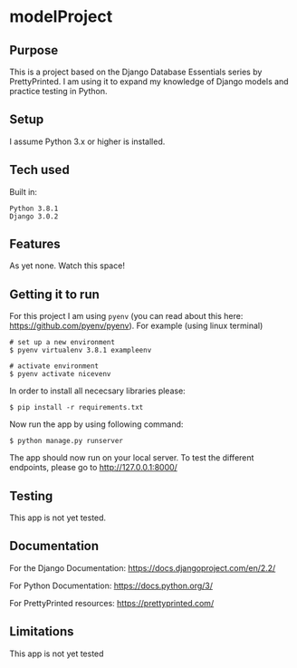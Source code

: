 # modelProject

## Purpose
This is a project based on the Django Database Essentials series by PrettyPrinted. I am using it to expand my knowledge of Django models and practice testing in Python.

## Setup

I assume Python 3.x or higher is installed.

## Tech used

Built in:
```
Python 3.8.1
Django 3.0.2
```

## Features

As yet none. Watch this space!

## Getting it to run

For this project I am using `pyenv` (you can read about this here: https://github.com/pyenv/pyenv). For example (using linux terminal)

```
# set up a new environment
$ pyenv virtualenv 3.8.1 exampleenv 

# activate environment
$ pyenv activate nicevenv

```

In order to install all nececsary libraries please:

`$ pip install -r requirements.txt`

Now run the app by using following command:

`$ python manage.py runserver`

The app should now run on your local server. To test the different endpoints, please go to http://127.0.0.1:8000/

## Testing

This app is not yet tested.

## Documentation

For the Django Documentation: https://docs.djangoproject.com/en/2.2/ 

For Python Documentation: https://docs.python.org/3/

For PrettyPrinted resources: https://prettyprinted.com/ 

## Limitations

This app is not yet tested